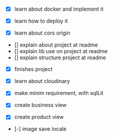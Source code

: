 ###

- [x] learn about docker and implement it
- [x] learn how to deploy it

- [x] learn about cors origin

- [] explain about project at readme
- [] explain lib use on project at readme
- [] explain structure project at readme

- [x] finishes project

- [x] learn about cloudinary
- [x] make minim requirement, with sqlLit
- [x] create business view
- [x] create product view

- [-] image save locale
